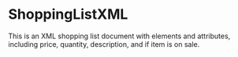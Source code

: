 # ShoppingListXML
This is an XML shopping list document with elements and attributes, including price, quantity, description, and if item is on sale.


